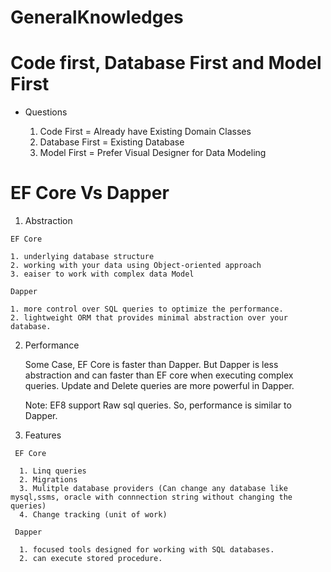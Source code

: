 # GeneralKnowledges

# Code first, Database First and Model First
  * Questions
    
    1. Code First = Already have Existing Domain Classes
    2. Database First = Existing Database
    3. Model First = Prefer Visual Designer for Data Modeling

# EF Core Vs Dapper
  1. Abstraction
     
    EF Core

    1. underlying database structure
    2. working with your data using Object-oriented approach
    3. eaiser to work with complex data Model

    Dapper

    1. more control over SQL queries to optimize the performance.
    2. lightweight ORM that provides minimal abstraction over your database.

   2. Performance
      
      Some Case, EF Core is faster than Dapper. But Dapper is less abstraction and can faster than EF core when executing complex queries.
      Update and Delete queries are more powerful in Dapper.

      Note: EF8 support Raw sql queries. So, performance is similar to Dapper.

   3. Features
      
     EF Core

      1. Linq queries
      2. Migrations
      3. Mulitple database providers (Can change any database like mysql,ssms, oracle with connnection string without changing the queries)
      4. Change tracking (unit of work)

     Dapper

      1. focused tools designed for working with SQL databases.
      2. can execute stored procedure.

      
